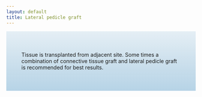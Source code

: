 ```yaml
---
layout: default
title: Lateral pedicle graft
---
```


<div class="row">

<div class="col-xs-12 col-sm-12  primary_color text-light featured-text no-gutters">
<div class=" col-md-12" style="background: linear-gradient( rgba(17,113,175,0.1), rgba(17,113,175,0.3) ), url() center; padding: 8%;">

<p>Tissue is transplanted from adjacent site. Some times a combination of connective tissue graft and lateral pedicle graft is recommended for best results.
</p>